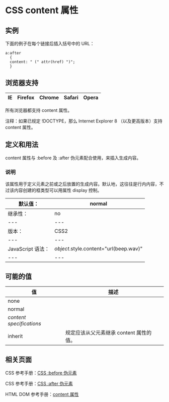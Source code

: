 # CSS content 属性



## 实例

下面的例子在每个链接后插入括号中的 URL：

```
a:after
  {
  content: " (" attr(href) ")";
  }

```

## 浏览器支持

| IE | Firefox | Chrome | Safari | Opera |
| --- | --- | --- | --- | --- |

所有浏览器都支持 content 属性。

注释：如果已规定 !DOCTYPE，那么 Internet Explorer 8 （以及更高版本）支持 content 属性。

## 定义和用法

content 属性与 :before 及 :after 伪元素配合使用，来插入生成内容。

### 说明

该属性用于定义元素之前或之后放置的生成内容。默认地，这往往是行内内容，不过该内容创建的框类型可以用属性 display 控制。

| 默认值： | normal |
| --- | --- |
| 继承性： | no |
| --- | --- |
| 版本： | CSS2 |
| --- | --- |
| JavaScript 语法： | _object_.style.content="url(beep.wav)" |
| --- | --- |

## 可能的值

| 值 | 描述 |
| --- | --- |
| none |
| normal |
| _content specifications_ |
| inherit | 规定应该从父元素继承 content 属性的值。 |

## 相关页面

CSS 参考手册：[CSS :before 伪元素](/cssref/pr_pseudo_before.asp "CSS :before 伪元素")

CSS 参考手册：[CSS :after 伪元素](/cssref/pr_pseudo_after.asp "CSS :after 伪元素")

HTML DOM 参考手册：[content 属性](/jsref/prop_style_content.asp "HTML DOM content 属性")



